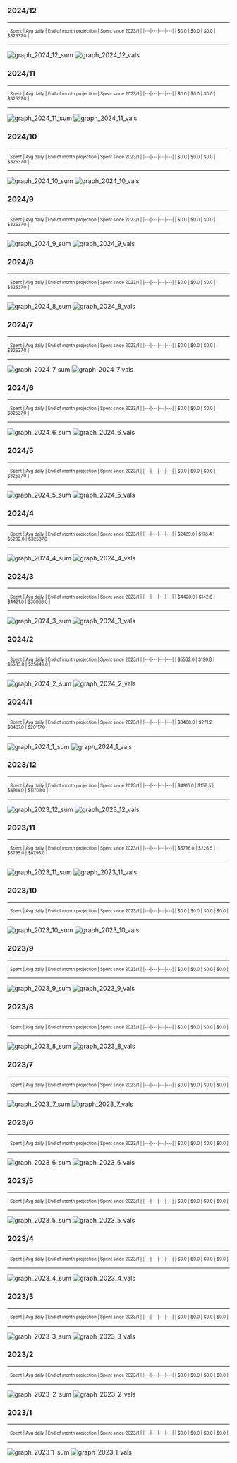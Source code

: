 

### 2024/12


__________________________________
<sub><sup>
| Spent | Avg daily | End of month projection | Spent since 2023/1 |
|---|---|---|---|
| $0.0  |  $0.0  | $0.0  |  $32537.0  |
</sub></sup>
__________________________________
![graph_2024_12_sum](graph_2024_12_sum.png)
![graph_2024_12_vals](graph_2024_12_vals.png)


### 2024/11


__________________________________
<sub><sup>
| Spent | Avg daily | End of month projection | Spent since 2023/1 |
|---|---|---|---|
| $0.0  |  $0.0  | $0.0  |  $32537.0  |
</sub></sup>
__________________________________
![graph_2024_11_sum](graph_2024_11_sum.png)
![graph_2024_11_vals](graph_2024_11_vals.png)


### 2024/10


__________________________________
<sub><sup>
| Spent | Avg daily | End of month projection | Spent since 2023/1 |
|---|---|---|---|
| $0.0  |  $0.0  | $0.0  |  $32537.0  |
</sub></sup>
__________________________________
![graph_2024_10_sum](graph_2024_10_sum.png)
![graph_2024_10_vals](graph_2024_10_vals.png)


### 2024/9


__________________________________
<sub><sup>
| Spent | Avg daily | End of month projection | Spent since 2023/1 |
|---|---|---|---|
| $0.0  |  $0.0  | $0.0  |  $32537.0  |
</sub></sup>
__________________________________
![graph_2024_9_sum](graph_2024_9_sum.png)
![graph_2024_9_vals](graph_2024_9_vals.png)


### 2024/8


__________________________________
<sub><sup>
| Spent | Avg daily | End of month projection | Spent since 2023/1 |
|---|---|---|---|
| $0.0  |  $0.0  | $0.0  |  $32537.0  |
</sub></sup>
__________________________________
![graph_2024_8_sum](graph_2024_8_sum.png)
![graph_2024_8_vals](graph_2024_8_vals.png)


### 2024/7


__________________________________
<sub><sup>
| Spent | Avg daily | End of month projection | Spent since 2023/1 |
|---|---|---|---|
| $0.0  |  $0.0  | $0.0  |  $32537.0  |
</sub></sup>
__________________________________
![graph_2024_7_sum](graph_2024_7_sum.png)
![graph_2024_7_vals](graph_2024_7_vals.png)


### 2024/6


__________________________________
<sub><sup>
| Spent | Avg daily | End of month projection | Spent since 2023/1 |
|---|---|---|---|
| $0.0  |  $0.0  | $0.0  |  $32537.0  |
</sub></sup>
__________________________________
![graph_2024_6_sum](graph_2024_6_sum.png)
![graph_2024_6_vals](graph_2024_6_vals.png)


### 2024/5


__________________________________
<sub><sup>
| Spent | Avg daily | End of month projection | Spent since 2023/1 |
|---|---|---|---|
| $0.0  |  $0.0  | $0.0  |  $32537.0  |
</sub></sup>
__________________________________
![graph_2024_5_sum](graph_2024_5_sum.png)
![graph_2024_5_vals](graph_2024_5_vals.png)


### 2024/4


__________________________________
<sub><sup>
| Spent | Avg daily | End of month projection | Spent since 2023/1 |
|---|---|---|---|
| $2469.0  |  $176.4  | $5292.0  |  $32537.0  |
</sub></sup>
__________________________________
![graph_2024_4_sum](graph_2024_4_sum.png)
![graph_2024_4_vals](graph_2024_4_vals.png)


### 2024/3


__________________________________
<sub><sup>
| Spent | Avg daily | End of month projection | Spent since 2023/1 |
|---|---|---|---|
| $4420.0  |  $142.6  | $4421.0  |  $30068.0  |
</sub></sup>
__________________________________
![graph_2024_3_sum](graph_2024_3_sum.png)
![graph_2024_3_vals](graph_2024_3_vals.png)


### 2024/2


__________________________________
<sub><sup>
| Spent | Avg daily | End of month projection | Spent since 2023/1 |
|---|---|---|---|
| $5532.0  |  $190.8  | $5533.0  |  $25649.0  |
</sub></sup>
__________________________________
![graph_2024_2_sum](graph_2024_2_sum.png)
![graph_2024_2_vals](graph_2024_2_vals.png)


### 2024/1


__________________________________
<sub><sup>
| Spent | Avg daily | End of month projection | Spent since 2023/1 |
|---|---|---|---|
| $8408.0  |  $271.2  | $8407.0  |  $20117.0  |
</sub></sup>
__________________________________
![graph_2024_1_sum](graph_2024_1_sum.png)
![graph_2024_1_vals](graph_2024_1_vals.png)


### 2023/12


__________________________________
<sub><sup>
| Spent | Avg daily | End of month projection | Spent since 2023/1 |
|---|---|---|---|
| $4913.0  |  $158.5  | $4914.0  |  $11709.0  |
</sub></sup>
__________________________________
![graph_2023_12_sum](graph_2023_12_sum.png)
![graph_2023_12_vals](graph_2023_12_vals.png)


### 2023/11


__________________________________
<sub><sup>
| Spent | Avg daily | End of month projection | Spent since 2023/1 |
|---|---|---|---|
| $6796.0  |  $226.5  | $6795.0  |  $6796.0  |
</sub></sup>
__________________________________
![graph_2023_11_sum](graph_2023_11_sum.png)
![graph_2023_11_vals](graph_2023_11_vals.png)


### 2023/10


__________________________________
<sub><sup>
| Spent | Avg daily | End of month projection | Spent since 2023/1 |
|---|---|---|---|
| $0.0  |  $0.0  | $0.0  |  $0.0  |
</sub></sup>
__________________________________
![graph_2023_10_sum](graph_2023_10_sum.png)
![graph_2023_10_vals](graph_2023_10_vals.png)


### 2023/9


__________________________________
<sub><sup>
| Spent | Avg daily | End of month projection | Spent since 2023/1 |
|---|---|---|---|
| $0.0  |  $0.0  | $0.0  |  $0.0  |
</sub></sup>
__________________________________
![graph_2023_9_sum](graph_2023_9_sum.png)
![graph_2023_9_vals](graph_2023_9_vals.png)


### 2023/8


__________________________________
<sub><sup>
| Spent | Avg daily | End of month projection | Spent since 2023/1 |
|---|---|---|---|
| $0.0  |  $0.0  | $0.0  |  $0.0  |
</sub></sup>
__________________________________
![graph_2023_8_sum](graph_2023_8_sum.png)
![graph_2023_8_vals](graph_2023_8_vals.png)


### 2023/7


__________________________________
<sub><sup>
| Spent | Avg daily | End of month projection | Spent since 2023/1 |
|---|---|---|---|
| $0.0  |  $0.0  | $0.0  |  $0.0  |
</sub></sup>
__________________________________
![graph_2023_7_sum](graph_2023_7_sum.png)
![graph_2023_7_vals](graph_2023_7_vals.png)


### 2023/6


__________________________________
<sub><sup>
| Spent | Avg daily | End of month projection | Spent since 2023/1 |
|---|---|---|---|
| $0.0  |  $0.0  | $0.0  |  $0.0  |
</sub></sup>
__________________________________
![graph_2023_6_sum](graph_2023_6_sum.png)
![graph_2023_6_vals](graph_2023_6_vals.png)


### 2023/5


__________________________________
<sub><sup>
| Spent | Avg daily | End of month projection | Spent since 2023/1 |
|---|---|---|---|
| $0.0  |  $0.0  | $0.0  |  $0.0  |
</sub></sup>
__________________________________
![graph_2023_5_sum](graph_2023_5_sum.png)
![graph_2023_5_vals](graph_2023_5_vals.png)


### 2023/4


__________________________________
<sub><sup>
| Spent | Avg daily | End of month projection | Spent since 2023/1 |
|---|---|---|---|
| $0.0  |  $0.0  | $0.0  |  $0.0  |
</sub></sup>
__________________________________
![graph_2023_4_sum](graph_2023_4_sum.png)
![graph_2023_4_vals](graph_2023_4_vals.png)


### 2023/3


__________________________________
<sub><sup>
| Spent | Avg daily | End of month projection | Spent since 2023/1 |
|---|---|---|---|
| $0.0  |  $0.0  | $0.0  |  $0.0  |
</sub></sup>
__________________________________
![graph_2023_3_sum](graph_2023_3_sum.png)
![graph_2023_3_vals](graph_2023_3_vals.png)


### 2023/2


__________________________________
<sub><sup>
| Spent | Avg daily | End of month projection | Spent since 2023/1 |
|---|---|---|---|
| $0.0  |  $0.0  | $0.0  |  $0.0  |
</sub></sup>
__________________________________
![graph_2023_2_sum](graph_2023_2_sum.png)
![graph_2023_2_vals](graph_2023_2_vals.png)


### 2023/1


__________________________________
<sub><sup>
| Spent | Avg daily | End of month projection | Spent since 2023/1 |
|---|---|---|---|
| $0.0  |  $0.0  | $0.0  |  $0.0  |
</sub></sup>
__________________________________
![graph_2023_1_sum](graph_2023_1_sum.png)
![graph_2023_1_vals](graph_2023_1_vals.png)